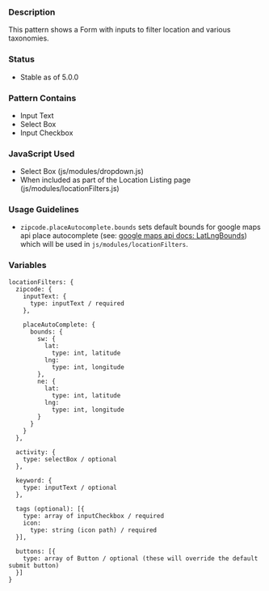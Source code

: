 ### Description
This pattern shows a Form with inputs to filter location and various taxonomies.

### Status
* Stable as of 5.0.0

### Pattern Contains
* Input Text
* Select Box
* Input Checkbox

### JavaScript Used
* Select Box (js/modules/dropdown.js)
* When included as part of the Location Listing page (js/modules/locationFilters.js)

### Usage Guidelines

- `zipcode.placeAutocomplete.bounds` sets default bounds for google maps api place autocomplete (see: [google maps api docs: LatLngBounds](https://developers.google.com/maps/documentation/javascript/reference#LatLngBounds)) which will be used in `js/modules/locationFilters`.

### Variables
~~~
locationFilters: {
  zipcode: {
    inputText: {
      type: inputText / required
    },
    
    placeAutoComplete: {
      bounds: {
        sw: {
          lat: 
            type: int, latitude
          lng:
            type: int, longitude
        },
        ne: {
          lat: 
            type: int, latitude
          lng:
            type: int, longitude
        }
      }
    }
  },
  
  activity: {
    type: selectBox / optional
  },
  
  keyword: {
    type: inputText / optional
  },
  
  tags (optional): [{
    type: array of inputCheckbox / required
    icon: 
      type: string (icon path) / required
  }], 
  
  buttons: [{
    type: array of Button / optional (these will override the default submit button)
  }]
}
~~~
